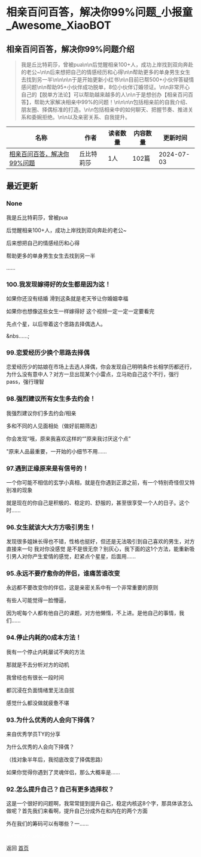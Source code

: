 # 相亲百问百答，解决你99%问题_小报童_Awesome_XiaoBOT

## 相亲百问百答，解决你99%问题介绍
> 我是丘比特莉莎，曾被pua\n\n后觉醒相亲100+人，成功上岸找到双向奔赴的老公~\n\n后来想把自己的情感经历和心得\n\n帮助更多的单身男生女生去找到另一半\n\n\n\n于是开始更新小红书\n\n目前已帮500+小伙伴答疑情感问题\n\n帮助95+小伙伴成功脱单，8位小伙伴订婚领证。\n\n非常开心自己的【脱单方法论】可以帮助越来越多的人\n\n于是想创办【相亲百问百答】，帮助大家解决相亲中99%的问题！\n\n\n\n包括相亲前的自我介绍、朋友圈、择偶标准的打造。\n\n包括相亲中的如何聊天、把握节奏、推进关系和委婉拒绝。\n\n以及亲密关系、自我提升。  
  


|名称|作者|读者数量|内容数量|更新时间|
|---|---|---|---|---|
|[相亲百问百答，解决你99%问题](https://xiaobot.net/p/qiubitelisha?refer=9c3f1c95-a052-465a-9902-f6d75080262a)|丘比特莉莎|1人|102篇|2024-07-03|

## 最近更新
### None

我是丘比特莉莎，曾被pua

后觉醒相亲100+人，成功上岸找到双向奔赴的老公~

后来想把自己的情感经历和心得

帮助更多的单身男生女生去找到另一半

......

### 100.我发现嫁得好的女生都是因为这！

如果你还没有结婚 滑到这条就是老天爷让你婚姻幸福

如果你也想像这些女生一样嫁得好 这个视频一定一定一定要看完

先点个星，以后带着这个思路去择偶选人。

&nbs......;

### 99.恋爱经历少换个思路去择偶

恋爱经历少的姑娘在市场上去选人择偶，你会发现自己明明条件长相学历都还行，为什么没有意中人？对方一旦出现某个小雷点，立马劝自己这个不行，强行pass，强行理智



### 98.强烈建议所有女生多去约会！

我强烈建议你们多去约会/相亲

多和不同的人见面相处（做好前期筛选）

你会发现“哦，原来我喜欢这样的“”原来我讨厌这个点”

"原来人品最重要，一开始的小细节不用......

### 97.遇到正缘原来是有信号的！

一个你可能不相信的玄学小真相，就是在你遇到正源之前，有一个特别奇怪但又特别准的现象



就是现在的你自己是积极的、稳定的、舒服的，甚至很享受一个人的日子。这个时......

### 96.女生就该大大方方吸引男生！

发现很多姐妹长得也不错，性格也挺好，但还是无法吸引到自己喜欢的男生，对方直接来一句 我对你没感觉
是不是很无奈？别灰心，我下面的这1个方法，能重新吸引男人对你产生爱情的感觉，赶紧点个星星，后面用......

### 95.永远不要疗愈你的伴侣，谁痛苦谁改变

永远都不要改变你的伴侣，这是亲密关系中有一个非常重要的原则

有些人可能觉得一脸懵逼，

因为呢每个人都有他自己的课题，对方他懒惰，不上进。是他自己的事情，我们......

### 94.停止内耗的0成本方法！

我有一个停止内耗屡试不爽的方法

那就是不去分析对方的动机

我曾经也有很长一段时间

都沉浸在负面情绪里无法自拔

感觉什么都没做就疲惫不堪

### 93.为什么优秀的人会向下择偶？

来自优秀学员TY的分享

为什么优秀的人会向下择偶？

（找对象半年后，我彻底改变了择偶思路）



如果你觉得你遇到了灵魂伴侣，那么大概率是......

### 92.怎么提升自己？自己有更多选择权？

这是一个很好的问题啊，我常常提到提升自己，稳定内核这8个字，那具体该怎么做呢？首先我们来看啊，提升自己分成外在和内在的两个方面



外在我们的筹码可以有哪些？一......


<a href="https://github.com/Reno9527/awesome-xiaobot" style="color: white; text-decoration: none;">awesome-xiaobot</a>

返回 [首页](../README.md)
